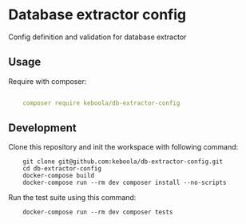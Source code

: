 # Database extractor config
Config definition and validation for database extractor

## Usage
Require with composer:

```yml

    composer require keboola/db-extractor-config

```

## Development

Clone this repository and init the workspace with following command:
```
    git clone git@github.com:keboola/db-extractor-config.git
    cd db-extractor-config
    docker-compose build
    docker-compose run --rm dev composer install --no-scripts
```

Run the test suite using this command:
```
    docker-compose run --rm dev composer tests
```
